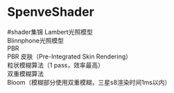 # SpenveShader

#shader集锦
Lambert光照模型  
Blinnphone光照模型  
PBR  
PBR 皮肤（Pre-Integrated Skin Rendering）  
粒状模糊算法（1 pass，效率最高）  
双重模糊算法  
Bloom（模糊部分使用双重模糊，三星s8渲染时间1ms以内）  
